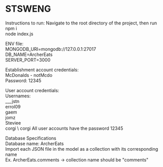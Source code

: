 # STSWENG

Instructions to run:
Navigate to the root directory of the project, then run \
npm i  \
node index.js

ENV file: \
MONGODB_URI=mongodb://127.0.0.1:27017 \
DB_NAME=ArcherEats \
SERVER_PORT=3000

Establishment account credentials: \
McDonalds - notMcdo \
Password: 12345

User account credentials: \
Usernames: \
___jstn \
errol09 \
gaem \
jomz \
Steviee \
corgi \ corgi
All user accounts have the password 12345

Database Specifications \
Database name: ArcherEats \
Import each JSON file in the model as a collection with its corresponding name \
Ex. ArcherEats.comments -> collection name should be "comments"

